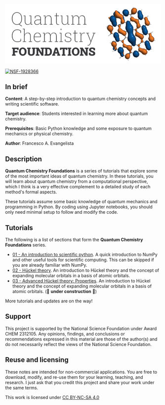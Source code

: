 ![logo](Graphics/logo.png)

[![NSF-1928366](https://img.shields.io/badge/NSF-2312105-blue.svg)](https://nsf.gov/awardsearch/showAward?AWD_ID=2312105)

## In brief

**Content**: A step-by-step introduction to quantum chemistry concepts and writing scientific software.

**Target audience**: Students interested in learning more about quantum chemistry.

**Prerequisites**: Basic Python knowledge and some exposure to quantum mechanics or physical chemistry.

**Author**: Francesco A. Evangelista

## Description

**Quantum Chemistry Foundations** is a series of tutorials that explore some of the most important ideas of quantum chemistry.
In these tutorials, you will learn about quantum chemistry from a computational perspective, which I think is a very effective complement to a detailed study of each method's formal aspects.

These tutorials assume some basic knowledge of quantum mechanics and programming in Python. By coding using Jupyter notebooks, you should only need minimal setup to follow and modify the code.

## Tutorials

The following is a list of sections that form the **Quantum Chemistry Foundations** series.

- [01 - An introduction to scientific python](01-Scientific%20Computing/01-Scientific%20Computing.ipynb). A quick introduction to NumPy and other useful tools for scientific computing. This can be skipped if you are already familiar with NumPy.
- [02 - Hückel theory](02-Hückel%20Theory/02-Hückel%20Theory.ipynb). An introduction to Hückel theory and the concept of expanding molecular orbitals in a basis of atomic orbitals.
- [03 - Advanced Hückel theory: Properties](03-Hückel%20Theory%20Properties/03-Hückel%20Theory%20Properties.ipynb). An introduction to Hückel theory and the concept of expanding molecular orbitals in a basis of atomic orbitals. (🚧 **under construction** 🚧)

More tutorials and updates are on the way!

## Support

This project is supported by the National Science Foundation under Award CHEM 2312105. Any opinions, findings, and conclusions or recommendations expressed in this material are those of the author(s) and do not necessarily reflect the views of the National Science Foundation.

## Reuse and licensing

These notes are intended for non-commercial applications.
You are free to download, modify, and re-use them for your learning, teaching, and research.
I just ask that you credit this project and share your work under the same terms.

<p xmlns:cc="http://creativecommons.org/ns#" >This work is licensed under <a href="https://creativecommons.org/licenses/by-nc-sa/4.0/?ref=chooser-v1" target="_blank" rel="license noopener noreferrer" style="display:inline-block;">CC BY-NC-SA 4.0<img style="height:22px!important;margin-left:3px;vertical-align:text-bottom;" src="https://mirrors.creativecommons.org/presskit/icons/cc.svg?ref=chooser-v1" alt=""><img style="height:22px!important;margin-left:3px;vertical-align:text-bottom;" src="https://mirrors.creativecommons.org/presskit/icons/by.svg?ref=chooser-v1" alt=""><img style="height:22px!important;margin-left:3px;vertical-align:text-bottom;" src="https://mirrors.creativecommons.org/presskit/icons/nc.svg?ref=chooser-v1" alt=""><img style="height:22px!important;margin-left:3px;vertical-align:text-bottom;" src="https://mirrors.creativecommons.org/presskit/icons/sa.svg?ref=chooser-v1" alt=""></a></p>
